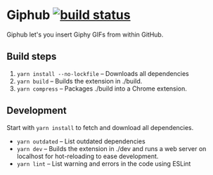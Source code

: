 # Giphub [![build status](https://travis-ci.org/severest/giphub.svg?branch=master)](https://travis-ci.org/severest/giphub)
Giphub let's you insert Giphy GIFs from within GitHub.

## Build steps
1. `yarn install --no-lockfile` – Downloads all dependencies
2. `yarn build` – Builds the extension in ./build.
3. `yarn compress` – Packages ./build into a Chrome extension.

## Development
Start with `yarn install` to fetch and download all dependencies.

* `yarn outdated` – List outdated dependencies
* `yarn dev` – Builds the extension in ./dev and runs a web server on localhost for hot-reloading to ease development.
* `yarn lint` – List warning and errors in the code using ESLint
